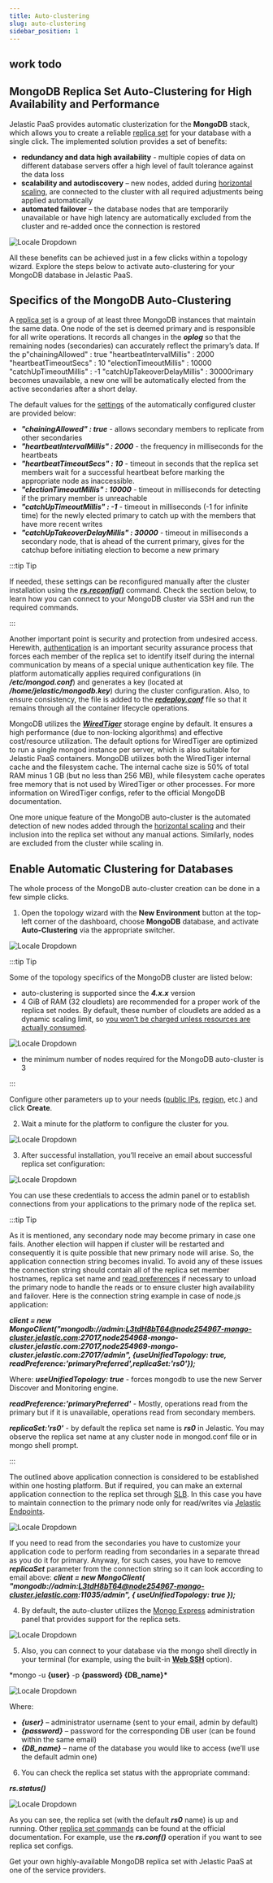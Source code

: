 ```yaml
---
title: Auto-clustering
slug: auto-clustering
sidebar_position: 1
---
```


## work todo

## MongoDB Replica Set Auto-Сlustering for High Availability and Performance

Jelastic PaaS provides automatic clusterization for the **MongoDB** stack, which allows you to create a reliable [replica set](https://www.mongodb.com/docs/manual/replication/) for your database with a single click. The implemented solution provides a set of benefits:

- **redundancy and data high availability** - multiple copies of data on different database servers offer a high level of fault tolerance against the data loss
- **scalability and autodiscovery** – new nodes, added during [horizontal scaling](/docs/ApplicationSetting/Scaling%20And%20Clustering/Horizontal%20Scaling#horizontal-scaling-inside-the-cloud-multi-node), are connected to the cluster with all required adjustments being applied automatically
- **automated failover** – the database nodes that are temporarily unavailable or have high latency are automatically excluded from the cluster and re-added once the connection is restored

<div style={{
    display:'flex',
    justifyContent: 'center',
    margin: '0 0 1rem 0'
}}>

![Locale Dropdown](./img/Auto-Clustering/mongodb-replication.png)

</div>

All these benefits can be achieved just in a few clicks within a topology wizard. Explore the steps below to activate auto-clustering for your MongoDB database in Jelastic PaaS.

## Specifics of the MongoDB Auto-Clustering

A [replica set](https://www.mongodb.com/docs/manual/replication/) is a group of at least three MongoDB instances that maintain the same data. One node of the set is deemed primary and is responsible for all write operations. It records all changes in the **_oplog_** so that the remaining nodes (secondaries) can accurately reflect the primary’s data. If the p"chainingAllowed" : true
"heartbeatIntervalMillis" : 2000
"heartbeatTimeoutSecs" : 10
"electionTimeoutMillis" : 10000
"catchUpTimeoutMillis" : -1
"catchUpTakeoverDelayMillis" : 30000rimary becomes unavailable, a new one will be automatically elected from the active secondaries after a short delay.

The default values for the [settings](https://www.mongodb.com/docs/manual/reference/replica-configuration/#settings) of the automatically configured cluster are provided below:

- **_"chainingAllowed" : true_** - allows secondary members to replicate from other secondaries
- **_"heartbeatIntervalMillis" : 2000_** - the frequency in milliseconds for the heartbeats
- **_"heartbeatTimeoutSecs" : 10_** - timeout in seconds that the replica set members wait for a successful heartbeat before marking the appropriate node as inaccessible.
- **_"electionTimeoutMillis" : 10000_** - timeout in milliseconds for detecting if the primary member is unreachable
- **_"catchUpTimeoutMillis" : -1_** - timeout in milliseconds (-1 for infinite time) for the newly elected primary to catch up with the members that have more recent writes
- **_"catchUpTakeoverDelayMillis" : 30000_** - timeout in milliseconds a secondary node, that is ahead of the current primary, gives for the catchup before initiating election to become a new primary

:::tip Tip

If needed, these settings can be reconfigured manually after the cluster installation using the **_[rs.reconfig()](https://docs.mongodb.com/manual/reference/method/rs.reconfig/#rs.reconfig)_** command. Check the section below, to learn how you can connect to your MongoDB cluster via SSH and run the required commands.

:::

Another important point is security and protection from undesired access. Herewith, [authentication](hhttps://www.mongodb.com/docs/manual/core/security-internal-authentication/) is an important security assurance process that forces each member of the replica set to identify itself during the internal communication by means of a special unique authentication key file. The platform automatically applies required configurations (in **_/etc/mongod.conf_**) and generates a key (located at **_/home/jelastic/mongodb.key_**) during the cluster configuration. Also, to ensure consistency, the file is added to the **_[redeploy.conf](/docs/category/container-deployment)_** file so that it remains through all the container lifecycle operations.

MongoDB utilizes the **_[WiredTiger](https://www.mongodb.com/docs/manual/core/wiredtiger/)_** storage engine by default. It ensures a high performance (due to non-locking algorithms) and effective cost/resource utilization. The default options for WiredTiger are optimized to run a single mongod instance per server, which is also suitable for Jelastic PaaS containers. MongoDB utilizes both the WiredTiger internal cache and the filesystem cache. The internal cache size is 50% of total RAM minus 1 GB (but no less than 256 MB), while filesystem cache operates free memory that is not used by WiredTiger or other processes. For more information on WiredTiger configs, refer to the official MongoDB documentation.

One more unique feature of the MongoDB auto-cluster is the automated detection of new nodes added through the [horizontal scaling](/docs/ApplicationSetting/Scaling%20And%20Clustering/Horizontal%20Scaling#horizontal-scaling-inside-the-cloud-multi-node) and their inclusion into the replica set without any manual actions. Similarly, nodes are excluded from the cluster while scaling in.

## Enable Automatic Clustering for Databases

The whole process of the MongoDB auto-cluster creation can be done in a few simple clicks.

1. Open the topology wizard with the **New Environment** button at the top-left corner of the dashboard, choose **MongoDB** database, and activate **Auto-Clustering** via the appropriate switcher.

<div style={{
    display:'flex',
    justifyContent: 'center',
    margin: '0 0 1rem 0'
}}>

![Locale Dropdown](./img/Auto-Clustering/enable-mongodb-auto-clustering.png)

</div>

:::tip Tip

Some of the topology specifics of the MongoDB cluster are listed below:

- auto-clustering is supported since the **_4.x.x_** version
- 4 GiB of RAM (32 cloudlets) are recommended for a proper work of the replica set nodes. By default, these number of cloudlets are added as a dynamic scaling limit, so [you won’t be charged unless resources are actually consumed](/docs/ApplicationSetting/Scaling%20And%20Clustering/Automatic%20Vertical%20Scaling#automatic-vertical-scaling).

<div style={{
    display:'flex',
    justifyContent: 'center',
    margin: '0 0 1rem 0'
}}>

![Locale Dropdown](./img/Auto-Clustering/mongodb-auto-clustering-resources-1.png)

</div>

- the minimum number of nodes required for the MongoDB auto-cluster is 3

:::

Configure other parameters up to your needs ([public IPs](/docs/ApplicationSetting/External%20Access%20To%20Applications/Public%20IP#public-ip), [region](/docs/EnvironmentManagement/Environment%20Regions/Choosing%20a%20Region#environment-regions), etc.) and click **Create**.

2. Wait a minute for the platform to configure the cluster for you.

<div style={{
    display:'flex',
    justifyContent: 'center',
    margin: '0 0 1rem 0'
}}>

![Locale Dropdown](./img/Auto-Clustering/mongodb-cluster.png)

</div>

3. After successful installation, you’ll receive an email about successful replica set configuration:

<div style={{
    display:'flex',
    justifyContent: 'center',
    margin: '0 0 1rem 0'
}}>

![Locale Dropdown](./img/Auto-Clustering/mongodb-auto-clustering-email.png)

</div>

You can use these credentials to access the admin panel or to establish connections from your applications to the primary node of the replica set.

:::tip Tip

As it is mentioned, any secondary node may become primary in case one fails. Another election will happen if cluster will be restarted and consequently it is quite possible that new primary node will arise. So, the application connection string becomes invalid. To avoid any of these issues the connection string should contain all of the replica set member hostnames, replica set name and [read preferences](https://www.mongodb.com/docs/manual/core/read-preference/) if necessary to unload the primary node to handle the reads or to ensure cluster high availability and failover.
Here is the connection string example in case of node.js application:

**_client = new MongoClient("mongodb://admin:L3tdH8bT64@node254967-mongo-cluster.jelastic.com:27017,node254968-mongo-cluster.jelastic.com:27017,node254969-mongo-cluster.jelastic.com:27017/admin", {useUnifiedTopology: true, readPreference:'primaryPreferred',replicaSet:'rs0'});_**

Where:
**_useUnifiedTopology: true_** - forces mongodb to use the new Server Discover and Monitoring engine.

**_readPreference:'primaryPreferred'_** - Mostly, operations read from the primary but if it is unavailable, operations read from secondary members.

**_replicaSet:'rs0'_** - by default the replica set name is **_rs0_** in Jelastic. You may observe the replica set name at any cluster node in mongod.conf file or in mongo shell prompt.

:::

The outlined above application connection is considered to be established within one hosting platform. But if required, you can make an external application connection to the replica set through [SLB](/docs/ApplicationSetting/External%20Access%20To%20Applications/Shared%20Load%20Balancer#shared-load-balancer). In this case you have to maintain connection to the primary node only for read/writes via [Jelastic Endpoints](/docs/ApplicationSetting/External%20Access%20To%20Applications/Endpoints#endpoints-a-direct-connection-to-the-cloud).

<div style={{
    display:'flex',
    justifyContent: 'center',
    margin: '0 0 1rem 0'
}}>

![Locale Dropdown](./img/Auto-Clustering/enable-mongodb-auto-clustering.png)

</div>

If you need to read from the secondaries you have to customize your application code to perform reading from secondaries in a separate thread as you do it for primary. Anyway, for such cases, you have to remove **_replicaSet_** parameter from the connection string so it can look according to email above:
**_client = new MongoClient( "mongodb://admin:L3tdH8bT64@node254967-mongo-cluster.jelastic.com:11035/admin", { useUnifiedTopology: true });_**

4. By default, the auto-cluster utilizes the [Mongo Express](https://github.com/mongo-express/mongo-express) administration panel that provides support for the replica sets.

<div style={{
    display:'flex',
    justifyContent: 'center',
    margin: '0 0 1rem 0'
}}>

![Locale Dropdown](./img/Auto-Clustering/mongodb-admin-panel.png)

</div>

5. Also, you can connect to your database via the mongo shell directly in your terminal (for example, using the built-in **[Web SSH](/docs/Deployment%20Tools/SSH/SSH%20Access/Web%20SSH#ssh-access-via-web-browser)** option).

\*mongo -u **{user}** -p **{password} {DB_name}\***

<div style={{
    display:'flex',
    justifyContent: 'center',
    margin: '0 0 1rem 0'
}}>

![Locale Dropdown](./img/Auto-Clustering/mongodb-cluster-ssh-access.png)

</div>

Where:

- **_{user}_** – administrator username (sent to your email, admin by default)
- **_{password}_** – password for the corresponding DB user (can be found within the same email)
- **_{DB_name}_** – name of the database you would like to access (we’ll use the default admin one)

6. You can check the replica set status with the appropriate command:

**_rs.status()_**

<div style={{
    display:'flex',
    justifyContent: 'center',
    margin: '0 0 1rem 0'
}}>

![Locale Dropdown](./img/Auto-Clustering/mongodb-replica-set-status.png)

</div>

As you can see, the replica set (with the default **_rs0_** name) is up and running. Other [replica set commands](https://www.mongodb.com/docs/manual/reference/method/js-replication/) can be found at the official documentation. For example, use the **_rs.conf()_** operation if you want to see replica set configs.

Get your own highly-available MongoDB replica set with Jelastic PaaS at one of the service providers.
